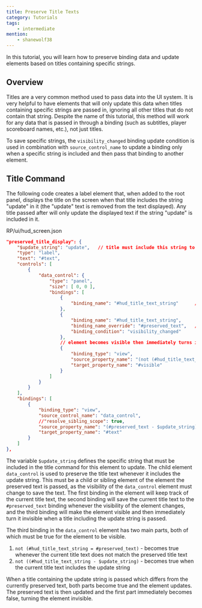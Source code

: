 ```yaml
---
title: Preserve Title Texts
category: Tutorials
tags:
    - intermediate
mention:
    - shanewolf38
---
```


In this tutorial, you will learn how to preserve binding data and update elements based on titles containing specific strings.

## Overview

Titles are a very common method used to pass data into the UI system. It is very helpful to have elements that will only update this data when titles containing specific strings are passed in, ignoring all other titles that do not contain that string. Despite the name of this tutorial, this method will work for any data that is passed in through a binding (such as subtitles, player scoreboard names, etc.), not just titles.

To save specific strings, the `visibility_changed` binding update condition is used in combination with `source_control_name` to update a binding only when a specific string is included and then pass that binding to another element.

## Title Command

The following code creates a label element that, when added to the root panel, displays the title on the screen when that title includes the string "update" in it (the "update" text is removed from the text displayed). Any title passed after will only update the displayed text if the string "update" is included in it.

<CodeHeader>RP/ui/hud_screen.json</CodeHeader>

```json
"preserved_title_display": {
	"$update_string": "update",   // title must include this string to update the element
	"type": "label",
	"text": "#text",
	"controls": [
		{
			"data_control": {
				"type": "panel",
				"size": [ 0, 0 ],
				"bindings": [
					{
						"binding_name": "#hud_title_text_string"      // reads in the current title string
					},
					{
						"binding_name": "#hud_title_text_string",
						"binding_name_override": "#preserved_text",   // updates #preserved_text when visibility of this element changes
						"binding_condition": "visibility_changed"
					},
					// element becomes visible then immediately turns invisible when a title containing the update string is passed
					{
						"binding_type": "view",
						"source_property_name": "(not (#hud_title_text_string = #preserved_text) and not ((#hud_title_text_string - $update_string) = #hud_title_text_string))",
						"target_property_name": "#visible"
					}
				]
			}
		}
	],
	"bindings": [
		{
			"binding_type": "view",
			"source_control_name": "data_control",   						// reads bindings from the "data_control" child element
			//"resolve_sibling_scope": true,		 						// required if "data_control" is a sibling of the element that pulls the binding 
			"source_property_name": "(#preserved_text - $update_string)",   // remove string update text from the text to be displayed
			"target_property_name": "#text"
		}
	]
},
```

The variable `$update_string` defines the specific string that must be included in the title command for this element to update. The child element `data_control` is used to preserve the title text whenever it includes the update string. This must be a child or sibling element of the element the preserved text is passed, as the visibility of the `data_control` element must change to save the text. The first binding in the element will keep track of the current title text, the second binding will save the current title text to the `#preserved_text` binding whenever the visibility of the element changes, and the third binding will make the element visible and then immediately turn it invisible when a title including the update string is passed.

The third binding in the `data_control` element has two main parts, both of which must be true for the element to be visible.
1. `not (#hud_title_text_string = #preserved_text)` - becomes true whenever the current title text does not match the preserved title text
2. `not ((#hud_title_text_string - $update_string)` - becomes true when the current title text includes the update string

When a title containing the update string is passed which differs from the currently preserved text, both parts become true and the element updates. The preserved text is then updated and the first part immediately becomes false, turning the element invisible.
